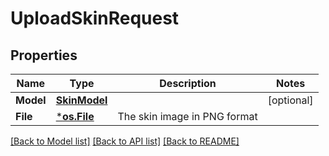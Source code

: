 # UploadSkinRequest

## Properties
Name | Type | Description | Notes
------------ | ------------- | ------------- | -------------
**Model** | [**SkinModel**](SkinModel.md) |  | [optional] 
**File** | [***os.File**](*os.File.md) | The skin image in PNG format | 

[[Back to Model list]](../README.md#documentation-for-models) [[Back to API list]](../README.md#documentation-for-api-endpoints) [[Back to README]](../README.md)


